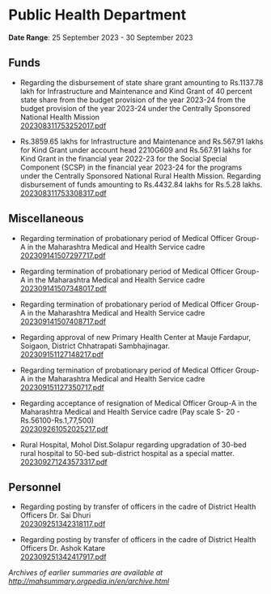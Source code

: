 # Public Health Department

**Date Range**: 25 September 2023 - 30 September 2023


## Funds
- Regarding the disbursement of state share grant amounting to Rs.1137.78 lakh for Infrastructure and Maintenance and Kind Grant of 40 percent state share from the budget provision of the year 2023-24 from the budget provision of the year 2023-24 under the Centrally Sponsored National Health Mission\
  [202308311753252017.pdf](https://gr.maharashtra.gov.in/Site/Upload/Government%20Resolutions/English/202308311753252017.pdf)

- Rs.3859.65 lakhs for Infrastructure and Maintenance and Rs.567.91 lakhs for Kind Grant under account head 2210G609 and Rs.567.91 lakhs for Kind Grant in the financial year 2022-23 for the Social Special Component (SCSP) in the financial year 2023-24 for the programs under the Centrally Sponsored National Rural Health Mission. Regarding disbursement of funds amounting to Rs.4432.84 lakhs for Rs.5.28 lakhs.\
  [202308311753308317.pdf](https://gr.maharashtra.gov.in/Site/Upload/Government%20Resolutions/English/202308311753308317.pdf)

## Miscellaneous
- Regarding termination of probationary period of Medical Officer Group-A in the Maharashtra Medical and Health Service cadre\
  [202309141507297717.pdf](https://gr.maharashtra.gov.in/Site/Upload/Government%20Resolutions/English/202309141507297717.pdf)

- Regarding termination of probationary period of Medical Officer Group-A in the Maharashtra Medical and Health Service cadre\
  [202309141507348017.pdf](https://gr.maharashtra.gov.in/Site/Upload/Government%20Resolutions/English/202309141507348017.pdf)

- Regarding termination of probationary period of Medical Officer Group-A in the Maharashtra Medical and Health Service cadre\
  [202309141507408717.pdf](https://gr.maharashtra.gov.in/Site/Upload/Government%20Resolutions/English/202309141507408717.pdf)

- Regarding approval of new Primary Health Center at Mauje Fardapur, Soigaon, District Chhatrapati Sambhajinagar.\
  [202309151127148217.pdf](https://gr.maharashtra.gov.in/Site/Upload/Government%20Resolutions/English/202309151127148217.pdf)

- Regarding termination of probationary period of Medical Officer Group-A in the Maharashtra Medical and Health Service cadre\
  [202309151127350717.pdf](https://gr.maharashtra.gov.in/Site/Upload/Government%20Resolutions/English/202309151127350717.pdf)

- Regarding acceptance of resignation of Medical Officer Group-A in the Maharashtra Medical and Health Service cadre (Pay scale S- 20 - Rs.56100-Rs.1,77,500)\
  [202309261052025217.pdf](https://gr.maharashtra.gov.in/Site/Upload/Government%20Resolutions/English/202309261052025217.pdf)

- Rural Hospital, Mohol Dist.Solapur regarding upgradation of 30-bed rural hospital to 50-bed sub-district hospital as a special matter.\
  [202309271243573317.pdf](https://gr.maharashtra.gov.in/Site/Upload/Government%20Resolutions/English/202309271243573317.pdf)

## Personnel
- Regarding posting by transfer of officers in the cadre of District Health Officers Dr. Sai Dhuri\
  [202309251342318117.pdf](https://gr.maharashtra.gov.in/Site/Upload/Government%20Resolutions/English/202309251342318117.pdf)

- Regarding posting by transfer of officers in the cadre of District Health Officers Dr. Ashok Katare\
  [202309251342417917.pdf](https://gr.maharashtra.gov.in/Site/Upload/Government%20Resolutions/English/202309251342417917.pdf)


*Archives of earlier summaries are available at http://mahsummary.orgpedia.in/en/archive.html*